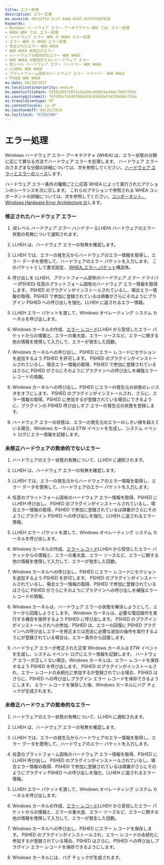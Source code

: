 ```yaml
---
title: エラー処理
description: エラー処理
ms.assetid: d9cb2f62-1ccf-4ab6-b547-dc54f6d07820
keywords:
- Windows ハードウェア エラー アーキテクチャ WDK では、エラー処理
- WHEA WDK では、エラー処理
- ハードウェア エラー WDK の WHEA エラー処理
- エラー WDK の WHEA エラー処理
- 修正されたエラー WDK WHEA
- WDK WHEA 未修正のエラー
- ハードウェアの致命的なエラー WDK WHEA
- WDK WHEA の致命的でないハードウェア エラー
- 低レベル ハードウェア エラー ハンドラー WDK WHEA
- LLHEHs WDK WHEA
- プラットフォーム固有のハードウェア エラー ドライバー WDK WHEA
- PSHED WDK WHEA
ms.date: 04/20/2017
ms.localizationpriority: medium
ms.openlocfilehash: 59302d85710f1e3ad39c409016e894c79457f691
ms.sourcegitcommit: fb7d95c7a5d47860918cd3602efdd33b69dcf2da
ms.translationtype: MT
ms.contentlocale: ja-JP
ms.lasthandoff: 06/25/2019
ms.locfileid: "67362590"
---
```

# <a name="error-processing"></a>エラー処理


Windows ハードウェア エラー アーキテクチャ (WHEA) は、エラー状態の分類に応じて異なる方法でハードウェア エラーを処理します。 ハードウェア エラーのさまざまな分類の詳細については、次を参照してください。[ハードウェア エラーとエラーのソース](hardware-errors-and-error-sources.md)します。

ハードウェア エラー条件の種類ごとに応答 WHEA によって実行されたアクションのシーケンスを次に示します。 これらのアクションで参照される WHEA コンポーネントの詳細については、次を参照してください。[コンポーネント、Windows Hardware Error Architecture の](components-of-the-windows-hardware-error-architecture.md)します。

### <a name="corrected-hardware-error"></a>**修正されたハードウェア エラー**

1.  *低レベル ハードウェア エラー ハンドラー* (*LLHEH*) ハードウェアのエラー状態の有無について通知されます。

2.  LLHEH は、ハードウェア エラーの有無を確認します。

3.  LLHEH では、エラーの発生元からハードウェアのエラー情報を取得し、エラー データを使用して、ハードウェアのエラー パケットを入力します。 このパケットとして書式設定、 [WHEA\_エラー\_パケット](https://docs.microsoft.com/previous-versions/windows/hardware/drivers/ff560465(v=vs.85))構造体。

4.  呼び出しを LLHEH、*プラットフォーム固有のハードウェア エラー ドライバー* (PSHED) 任意のプラットフォーム固有のハードウェア エラー情報を取得します。 PSHED のプラグインがインストールされているし、場合エラー情報の取得、PSHED で参加に登録されているは順番がさらにそのようにプラグイン PSHED への呼び出しを強化、LLHEH に返されるエラー情報。

5.  LLHEH エラー パケットを渡して、Windows オペレーティング システム カーネルを呼び出します。

6.  Windows カーネルの作成、[エラー レコード](error-records.md)LLHEH から受信したエラー パケットからの情報と、エラーの重大度、エラー ソースなど、エラーに関する他の情報を使用して入力して、エラーが発生した回数。

7.  Windows カーネルへの呼び出し、PSHED にエラー レコードにセクションを追加するよう PSHED を許可します。 PSHED のプラグインがインストールされているし、場合エラー情報の取得、PSHED で参加に登録されているはさらに PSHED がさらにそのようにプラグインへの呼び出しを補強エラー レコードの情報。

8.  Windows カーネルへの呼び出し、PSHED にエラーの発生元の状態のレジスタをオフにします。 PSHED のプラグインがインストールされ、さらに、エラー情報の取得、PSHED に参加するが登録されている場合にできるように、プラグインの PSHED 呼び出しオフ エラーの発生元の状態を登録します。

9.  ハードウェア エラーの状態は、エラーの発生元のエラーのしきい値を超えている場合、Windows カーネルは ETW イベントを生成し、システム イベント ログにエラー情報を記録します。

### <a name="nonfatal-uncorrected-hardware-error"></a>**未修正ハードウェアの致命的でないエラー**

1.  ハードウェアのエラー状態の有無について、LLHEH に通知されます。

2.  LLHEH は、ハードウェア エラーの有無を確認します。

3.  LLHEH では、エラーの発生元からハードウェアのエラー情報を取得し、エラー データを使用して、ハードウェアのエラー パケットを入力します。

4.  任意のプラットフォーム固有のハードウェア エラー情報を取得、PSHED に LLHEH 呼び出し。 PSHED のプラグインがインストールされているし、場合エラー情報の取得、PSHED で参加に登録されているは順番がさらにそのようにプラグイン PSHED への呼び出しを強化、LLHEH に返されるエラー情報。

5.  LLHEH エラー パケットを渡して、Windows オペレーティング システム カーネルを呼び出します。

6.  Windows カーネルの作成、[エラー レコード](error-records.md)LLHEH から受信したエラー パケットからの情報と、エラーの重大度、エラー ソースなど、エラーに関する他の情報を使用して入力して、エラーが発生した回数。

7.  Windows カーネルへの呼び出し、PSHED にエラー レコードにセクションを追加するよう PSHED を許可します。 PSHED のプラグインがインストールされているし、場合エラー情報の取得、PSHED で参加に登録されているはさらに PSHED がさらにそのようにプラグインへの呼び出しを補強エラー レコードの情報。

8.  Windows カーネルは、ハードウェア エラーの状態を解決しようとして、エラーから回復しようとします。 Windows カーネルは、必要な復旧操作を実行する機会を提供するよう PSHED に呼び出します。 PSHED のプラグインがインストールされへの参加、PSHED は、エラーの回復に PSHED プラグインへの呼び出しエラーを修正または完全に必要な追加の操作を実行するようにが登録されている場合は、エラー条件から回復します。

9.  ハードウェア エラーが修正された正常 Windows カーネルは ETW イベントを生成し、システム イベント ログにエラー情報を記録します。 ハードウェア エラーが正しくない場合、Windows カーネルは、エラー レコードを保存するよう PSHED を呼び出します。 PSHED のプラグインがインストールされ、エラー レコードの永続化に参加するが登録されている場合、PSHED はさらに、PSHED への呼び出しプラグイン エラー レコードを保存できるようにします。 エラー レコードを保存した後、Windows カーネルにバグ チェックが生成されます。

### <a name="fatal-uncorrected-hardware-error"></a>**未修正ハードウェアの致命的なエラー**

1.  ハードウェアのエラー状態の有無について、LLHEH に通知されます。

2.  LLHEH は、ハードウェア エラーの有無を確認します。

3.  LLHEH では、エラーの発生元からハードウェアのエラー情報を取得し、エラー データを使用して、ハードウェアのエラー パケットを入力します。

4.  任意のプラットフォーム固有のハードウェア エラー情報を取得、PSHED に LLHEH 呼び出し。 PSHED のプラグインがインストールされているし、場合エラー情報の取得、PSHED で参加に登録されているは順番がさらにそのようにプラグイン PSHED への呼び出しを強化、LLHEH に返されるエラー情報。

5.  LLHEH エラー パケットを渡して、Windows オペレーティング システム カーネルを呼び出します。

6.  Windows カーネルの作成、[エラー レコード](error-records.md)LLHEH から受信したエラー パケットからの情報と、エラーの重大度、エラー ソースなど、エラーに関する他の情報を使用して入力して、エラーが発生した回数。

7.  Windows カーネルへの呼び出し、PSHED にエラー レコードを保存します。 PSHED のプラグインがインストールされ、エラー レコードの永続化に参加するが登録されている場合、PSHED はさらに、PSHED への呼び出しプラグイン エラー レコードを保存できるようにします。

8.  Windows カーネルには、バグ チェックが生成されます。

 

 




